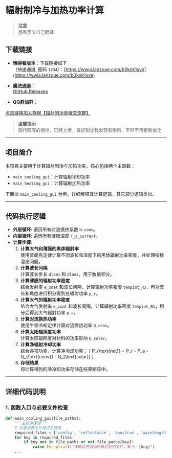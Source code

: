# 辐射制冷与加热功率计算

> **注意**  
> 想看英文自己翻译

## 下载链接

- **懒得看版本**：下载链接如下  
  （快速通道, 密码 `1234`）：[https://wwja.lanzoue.com/b0knk1xve](https://wwja.lanzoue.com/b0knk1xve)

- **魔法通道**：  
  [GitHub Releases](https://github.com/cuity1/Radiation-cooling-and-heating-calculation/releases/tag/releases)

- **QQ群加群**：  

[点击链接加入群聊【辐射制冷青椒交流群】](http://qm.qq.com/cgi-bin/qm/qr?_wv=1027&k=jFVhTIuH2_MxUv8UH6NkoMeV3pXX4eJg&authKey=Zv0lhgtkheyCAD5b2LmHRef2vxcqkFdoJY5rHxxs93oSSANdwxbezu%2BGOXOqiLfO&noverify=0&group_code=767753318)

> **温馨提示**  
> 源代码写的很烂，已经上传，最好别让我发现有倒狗，不然不再更新优化

---

## 项目简介

本项目主要用于计算辐射制冷与加热功率，核心包括两个主函数：
- `main_cooling_gui`：计算辐射冷却功率
- `main_heating_gui`：计算辐射加热功率

下面以 `main_cooling_gui` 为例，详细解释其计算逻辑，其它部分逻辑类似。

---

## 代码执行逻辑

- **外层循环**: 遍历所有对流换热系数 `H_conv`。
- **内层循环**: 遍历所有薄膜温度 `T_s_current`。
- **计算步骤**:
  1. **计算大气和薄膜的黑体辐射率**  
     使用普朗克定律计算不同波长和温度下的黑体辐射功率密度，并处理指数溢出问题。
  2. **计算波长间隔**  
     计算波长步长 `dlam1` 和 `dlam2`，用于数值积分。
  3. **计算薄膜的辐射功率密度**  
     结合发射率 `e_smat` 和波长间隔，计算辐射功率密度 `tempint_R3`，再对波长和角度进行积分得到总辐射功率 `p_r`。
  4. **计算大气的辐射功率密度**  
     结合大气发射率 `e_zmat` 和波长间隔，计算辐射功率密度 `tempint_R1`，积分后得到大气辐射功率 `p_a`。
  5. **计算对流换热功率**  
     使用牛顿冷却定律计算对流换热功率 `Q_conv`。
  6. **计算太阳辐照度功率**  
     计算太阳辐照度对材料的功率影响 `Q_solar`。
  7. **计算净辐射冷却功率**  
     综合各项功率，计算净冷却功率：
     \[
     P_{\text{net}} = P_r - P_a - Q_{\text{conv}} - Q_{\text{solar}}
     \]
  8. **存储结果**  
     将计算得到的净冷却功率存储在结果矩阵中。

---

## 详细代码说明

### 1. 函数入口与必要文件检查

```python
def main_cooling_gui(file_paths):
    """主程序逻辑"""
    # 检查必要文件是否已选择
    required_files = ['config', 'reflectance', 'spectrum', 'wavelength', 'emissivity', 'atm_emissivity']
    for key in required_files:
        if key not in file_paths or not file_paths[key]:
            raise Exception(f"请确保已选择所有必要的文件。缺少：{key}")
    ...

